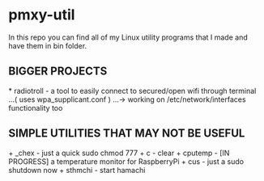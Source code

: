 # pmxy-util

In this repo you can find all of my Linux utility programs that I made and have them in bin folder.

<h2>BIGGER PROJECTS</h2>
* radiotroll - a tool to easily connect to secured/open wifi through terminal
...( uses wpa_supplicant.conf )
...-> working on /etc/network/interfaces functionality too

<h2>SIMPLE UTILITIES THAT MAY NOT BE USEFUL</h2>
+ _chex - just a quick sudo chmod 777
+ c - clear
+ cputemp - [IN PROGRESS] a temperature monitor for RaspberryPi
+ cus - just a sudo shutdown now
+ sthmchi - start hamachi